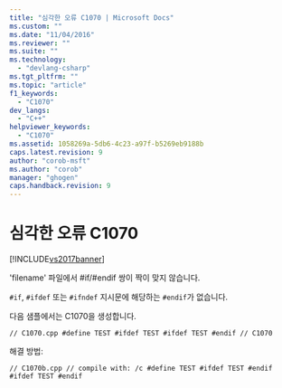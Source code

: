 ```yaml
---
title: "심각한 오류 C1070 | Microsoft Docs"
ms.custom: ""
ms.date: "11/04/2016"
ms.reviewer: ""
ms.suite: ""
ms.technology: 
  - "devlang-csharp"
ms.tgt_pltfrm: ""
ms.topic: "article"
f1_keywords: 
  - "C1070"
dev_langs: 
  - "C++"
helpviewer_keywords: 
  - "C1070"
ms.assetid: 1058269a-5db6-4c23-a97f-b5269eb9188b
caps.latest.revision: 9
author: "corob-msft"
ms.author: "corob"
manager: "ghogen"
caps.handback.revision: 9
---
```

# 심각한 오류 C1070
[!INCLUDE[vs2017banner](../../assembler/inline/includes/vs2017banner.md)]

'filename' 파일에서 \#if\/\#endif 쌍이 짝이 맞지 않습니다.  
  
 `#if`, `#ifdef` 또는 `#ifndef` 지시문에 해당하는 `#endif`가 없습니다.  
  
 다음 샘플에서는 C1070을 생성합니다.  
  
```  
// C1070.cpp #define TEST #ifdef TEST #ifdef TEST #endif // C1070  
```  
  
 해결 방법:  
  
```  
// C1070b.cpp // compile with: /c #define TEST #ifdef TEST #endif #ifdef TEST #endif  
```